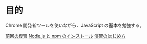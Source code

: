 # 目的
Chrome 開発者ツールを使いながら、JavaScript の基本を勉強する。

[前回の復習](docs/1-review.md)
[Node.js と npm のインストール](docs/2-how-to-install-node.md)
[演習のはじめ方](docs/3-how-to-start-exercises.md)
